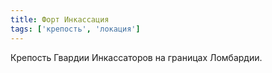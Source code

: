 ```yaml
---
title: Форт Инкассация
tags: ['крепость', 'локация']
---
```


Крепость Гвардии Инкассаторов на границах Ломбардии.
